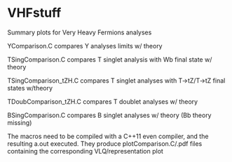 # VHFstuff
Summary plots for Very Heavy Fermions analyses

YComparison.C           compares Y analyses limits w/ theory 

TSingComparison.C       compares T singlet analysis with Wb final state w/ theory

TSingComparison_tZH.C   compares T singlet analyses with T->tZ/T->tZ final states w/theory

TDoubComparison_tZH.C   compares T doublet analyses w/ theory

BSingComparison.C       compares B singlet analyses w/ theory (Bb theory missing)

The macros need to be compiled with a C++11 even compiler, and the resulting a.out executed.
They produce plot<VLQ><representation>Comparison.C/.pdf files containing the corresponding VLQ/representation plot
